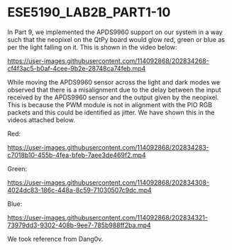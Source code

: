 # ESE5190_LAB2B_PART1-10

In Part 9, we implemented the APDS9960 support on our system in a way such that the neopixel on the QtPy board would glow red, green or blue as per the light falling on it. This is shown in the video below:


https://user-images.githubusercontent.com/114092868/202834268-cf4f3ac5-b0af-4cee-9b2e-28748ca74feb.mp4


While moving the APDS9960 sensor across the light and dark modes we observed that there is a misalignment due to the delay between the input received by the APDS9960 sensor and the output given by the neopixel. This is because the PWM module is not in alignment with the PIO RGB packets and this could be identified as jitter. We have shown this in the videos attached below.


Red:

https://user-images.githubusercontent.com/114092868/202834283-c7018b10-455b-4fea-bfeb-7aee3de469f2.mp4


Green:

https://user-images.githubusercontent.com/114092868/202834308-4024dc83-186c-448a-8c59-71030507c9dc.mp4


Blue:

https://user-images.githubusercontent.com/114092868/202834321-73979dd3-9302-408b-9ee7-785b988ff2ba.mp4

We took reference from Dang0v.
